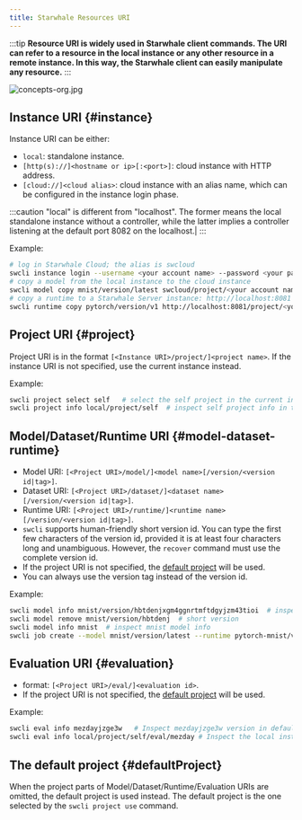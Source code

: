 ```yaml
---
title: Starwhale Resources URI
---
```


:::tip
**Resource URI is widely used in Starwhale client commands. The URI can refer to a resource in the local instance or any other resource in a remote instance. In this way, the Starwhale client can easily manipulate any resource.**
:::

![concepts-org.jpg](../img/concepts-org.jpg)

## Instance URI  {#instance}

Instance URI can be either:

- `local`: standalone instance.
- `[http(s)://]<hostname or ip>[:<port>]`: cloud instance with HTTP address.
- `[cloud://]<cloud alias>`: cloud instance with an alias name, which can be configured in the instance login phase.

:::caution
"local" is different from "localhost". The former means the local standalone instance without a controller, while the latter implies a controller listening at the default port 8082 on the localhost.|
:::

Example:

```bash
# log in Starwhale Cloud; the alias is swcloud
swcli instance login --username <your account name> --password <your password> https://cloud.starwhale.ai --alias swcloud
# copy a model from the local instance to the cloud instance
swcli model copy mnist/version/latest swcloud/project/<your account name>/demo
# copy a runtime to a Starwhale Server instance: http://localhost:8081
swcli runtime copy pytorch/version/v1 http://localhost:8081/project/<your account name>/demo
```

## Project URI  {#project}

Project URI is in the format `[<Instance URI>/project/]<project name>`. If the instance URI is not specified, use the current instance instead.

Example:

```bash
swcli project select self   # select the self project in the current instance
swcli project info local/project/self  # inspect self project info in the local instance
```

## Model/Dataset/Runtime URI {#model-dataset-runtime}

- Model URI: `[<Project URI>/model/]<model name>[/version/<version id|tag>]`.
- Dataset URI: `[<Project URI>/dataset/]<dataset name>[/version/<version id|tag>]`.
- Runtime URI: `[<Project URI>/runtime/]<runtime name>[/version/<version id|tag>]`.
- `swcli` supports human-friendly short version id. You can type the first few characters of the version id, provided it is at least four characters long and unambiguous. However, the `recover` command must use the complete version id.
- If the project URI is not specified, the [default project](#defaultProject) will be used.
- You can always use the version tag instead of the version id.

Example:

```bash
swcli model info mnist/version/hbtdenjxgm4ggnrtmftdgyjzm43tioi  # inspect model info, model name: mnist, version:hbtdenjxgm4ggnrtmftdgyjzm43tioi
swcli model remove mnist/version/hbtdenj  # short version
swcli model info mnist  # inspect mnist model info
swcli job create --model mnist/version/latest --runtime pytorch-mnist/version/latest --dataset mnist/version/latest # use version tag
```

## Evaluation URI {#evaluation}

- format: `[<Project URI>/eval/]<evaluation id>`.
- If the project URI is not specified, the [default project](#defaultProject) will be used.

Example:

```bash
swcli eval info mezdayjzge3w   # Inspect mezdayjzge3w version in default instance and default project
swcli eval info local/project/self/eval/mezday # Inspect the local instance, self project, with short evaluation id:mezday
```

## The default project {#defaultProject}

When the project parts of Model/Dataset/Runtime/Evaluation URIs are omitted, the default project is used instead. The default project is the one selected by the `swcli project use` command.
